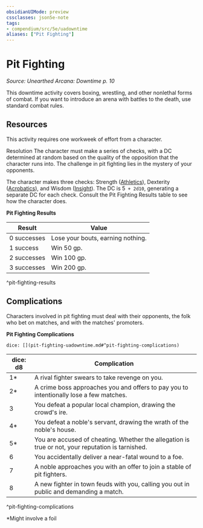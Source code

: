 ```yaml
---
obsidianUIMode: preview
cssclasses: json5e-note
tags:
- compendium/src/5e/uadowntime
aliases: ["Pit Fighting"]
---
```

# Pit Fighting
*Source: Unearthed Arcana: Downtime p. 10* 

This downtime activity covers boxing, wrestling, and other nonlethal forms of combat. If you want to introduce an arena with battles to the death, use standard combat rules.

## Resources

This activity requires one workweek of effort from a character.

Resolution The character must make a series of checks, with a DC determined at random based on the quality of the opposition that the character runs into. The challenge in pit fighting lies in the mystery of your opponents.

The character makes three checks: Strength ([Athletics](/Systems/5e/rules/skills.md#Athletics)), Dexterity ([Acrobatics](/Systems/5e/rules/skills.md#Acrobatics)), and Wisdom ([Insight](/Systems/5e/rules/skills.md#Insight)). The DC is 5` + 2d10`, generating a separate DC for each check. Consult the Pit Fighting Results table to see how the character does.

**Pit Fighting Results**

| Result | Value |
|--------|-------|
| 0 successes | Lose your bouts, earning nothing. |
| 1 success | Win 50 gp. |
| 2 successes | Win 100 gp. |
| 3 successes | Win 200 gp. |
^pit-fighting-results

## Complications

Characters involved in pit fighting must deal with their opponents, the folk who bet on matches, and with the matches' promoters.

**Pit Fighting Complications**

`dice: [](pit-fighting-uadowntime.md#^pit-fighting-complications)`

| dice: d8 | Complication |
|----------|--------------|
| 1* | A rival fighter swears to take revenge on you. |
| 2* | A crime boss approaches you and offers to pay you to intentionally lose a few matches. |
| 3 | You defeat a popular local champion, drawing the crowd's ire. |
| 4* | You defeat a noble's servant, drawing the wrath of the noble's house. |
| 5* | You are accused of cheating. Whether the allegation is true or not, your reputation is tarnished. |
| 6 | You accidentally deliver a near-fatal wound to a foe. |
| 7 | A noble approaches you with an offer to join a stable of pit fighters. |
| 8 | A new fighter in town feuds with you, calling you out in public and demanding a match. |
^pit-fighting-complications

*Might involve a foil